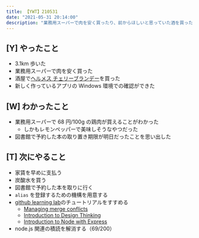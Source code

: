 ```yaml
---
title: 【YWT】210531
date: "2021-05-31 20:14:00"
description: "業務用スーパーで肉を安く買ったり、前からほしいと思っていた酒を買ったりした"
---
```


## [Y] やったこと

- 3.1km 歩いた
- 業務用スーパーで肉を安く買った
- 酒屋で[ヘルメス チェリーブランデー](https://www.amazon.co.jp/dp/B0045WLMQU)を買った
- 新しく作っているアプリの Windows 環境での確認ができた

## [W] わかったこと

- 業務用スーパーで 68 円/100g の鶏肉が買えることがわかった
  - しかもレモンペッパーで美味しそうなやつだった
- 図書館で予約した本の取り置き期限が明日だったことを思い出した

## [T] 次にやること

- 家賃を早めに支払う
- 炭酸水を買う
- 図書館で予約した本を取りに行く
- `alias` を登録するための機構を用意する
- [github learning lab](https://lab.github.com/githubtraining)のチュートリアルをすすめる
  - [Managing merge conflicts](https://lab.github.com/githubtraining/managing-merge-conflicts)
  - [Introduction to Design Thinking](https://lab.github.com/githubtraining/introduction-to-design-thinking)
  - [Introduction to Node with Express](https://lab.github.com/everydeveloper/introduction-to-node-with-express)
- node.js 関連の積読を解消する（69/200）

<!-- https://twitter.com/camomile_cafe/status/1399324820521689088 -->
